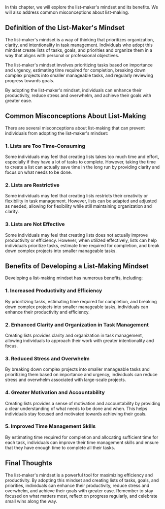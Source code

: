 
In this chapter, we will explore the list-maker's mindset and its benefits. We will also address common misconceptions about list-making.

Definition of the List-Maker's Mindset
--------------------------------------

The list-maker's mindset is a way of thinking that prioritizes organization, clarity, and intentionality in task management. Individuals who adopt this mindset create lists of tasks, goals, and priorities and organize them in a way that aligns with personal or professional objectives.

The list-maker's mindset involves prioritizing tasks based on importance and urgency, estimating time required for completion, breaking down complex projects into smaller manageable tasks, and regularly reviewing progress towards goals.

By adopting the list-maker's mindset, individuals can enhance their productivity, reduce stress and overwhelm, and achieve their goals with greater ease.

Common Misconceptions About List-Making
---------------------------------------

There are several misconceptions about list-making that can prevent individuals from adopting the list-maker's mindset:

### 1. Lists are Too Time-Consuming

Some individuals may feel that creating lists takes too much time and effort, especially if they have a lot of tasks to complete. However, taking the time to create a list can actually save time in the long run by providing clarity and focus on what needs to be done.

### 2. Lists are Restrictive

Some individuals may feel that creating lists restricts their creativity or flexibility in task management. However, lists can be adapted and adjusted as needed, allowing for flexibility while still maintaining organization and clarity.

### 3. Lists are Not Effective

Some individuals may feel that creating lists does not actually improve productivity or efficiency. However, when utilized effectively, lists can help individuals prioritize tasks, estimate time required for completion, and break down complex projects into smaller manageable tasks.

Benefits of Developing a List-Making Mindset
--------------------------------------------

Developing a list-making mindset has numerous benefits, including:

### 1. Increased Productivity and Efficiency

By prioritizing tasks, estimating time required for completion, and breaking down complex projects into smaller manageable tasks, individuals can enhance their productivity and efficiency.

### 2. Enhanced Clarity and Organization in Task Management

Creating lists provides clarity and organization in task management, allowing individuals to approach their work with greater intentionality and focus.

### 3. Reduced Stress and Overwhelm

By breaking down complex projects into smaller manageable tasks and prioritizing them based on importance and urgency, individuals can reduce stress and overwhelm associated with large-scale projects.

### 4. Greater Motivation and Accountability

Creating lists provides a sense of motivation and accountability by providing a clear understanding of what needs to be done and when. This helps individuals stay focused and motivated towards achieving their goals.

### 5. Improved Time Management Skills

By estimating time required for completion and allocating sufficient time for each task, individuals can improve their time management skills and ensure that they have enough time to complete all their tasks.

Final Thoughts
--------------

The list-maker's mindset is a powerful tool for maximizing efficiency and productivity. By adopting this mindset and creating lists of tasks, goals, and priorities, individuals can enhance their productivity, reduce stress and overwhelm, and achieve their goals with greater ease. Remember to stay focused on what matters most, reflect on progress regularly, and celebrate small wins along the way.
